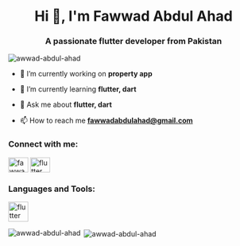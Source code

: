 <h1 align="center">Hi 👋, I'm Fawwad Abdul Ahad</h1>
<h3 align="center">A passionate flutter developer from Pakistan</h3>

<p align="left"> <img src="https://komarev.com/ghpvc/?username=awwad-abdul-ahad&label=Profile%20views&color=0e75b6&style=flat" alt="awwad-abdul-ahad" /> </p>

- 🔭 I’m currently working on **property app**

- 🌱 I’m currently learning **flutter, dart**

- 💬 Ask me about **flutter, dart**

- 📫 How to reach me **fawwadabdulahad@gmail.com**

<h3 align="left">Connect with me:</h3>
<p align="left">
<a href="https://fb.com/fawwad abdul ahad" target="blank"><img align="center" src="https://raw.githubusercontent.com/rahuldkjain/github-profile-readme-generator/master/src/images/icons/Social/facebook.svg" alt="fawwad abdul ahad" height="30" width="40" /></a>
<a href="https://instagram.com/flutter._.master" target="blank"><img align="center" src="https://raw.githubusercontent.com/rahuldkjain/github-profile-readme-generator/master/src/images/icons/Social/instagram.svg" alt="flutter._.master" height="30" width="40" /></a>
</p>

<h3 align="left">Languages and Tools:</h3>
<p align="left"> <a href="https://flutter.dev" target="_blank" rel="noreferrer"> <img src="https://www.vectorlogo.zone/logos/flutterio/flutterio-icon.svg" alt="flutter" width="40" height="40"/> </a> </p>

<p><img align="left" src="https://github-readme-stats.vercel.app/api/top-langs?username=awwad-abdul-ahad&show_icons=true&locale=en&layout=compact" alt="awwad-abdul-ahad" /></p>

<p>&nbsp;<img align="center" src="https://github-readme-stats.vercel.app/api?username=awwad-abdul-ahad&show_icons=true&locale=en" alt="awwad-abdul-ahad" /></p>
